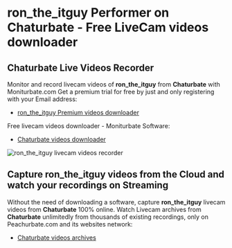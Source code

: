 # ron_the_itguy Performer on Chaturbate - Free LiveCam videos downloader

## Chaturbate Live Videos Recorder

Monitor and record livecam videos of **ron_the_itguy** from **Chaturbate** with Moniturbate.com
Get a premium trial for free by just and only registering with your Email address:
* [ron_the_itguy Premium videos downloader](https://moniturbate.com/request-demo-licence-key.html)

Free livecam videos downloader - Moniturbate Software:
* [Chaturbate videos downloader](https://moniturbate.com/moniturbate-download-software.html)

![ron_the_itguy livecam videos recorder](https://peachurnet.com/templates/moniturbate-software.png)


## Capture ron_the_itguy videos from the Cloud and watch your recordings on Streaming

Without the need of downloading a software, capture **ron_the_itguy** livecam videos from **Chaturbate** 100% online.
Watch Livecam archives from **Chaturbate** unlimitedly from thousands of existing recordings, only on Peachurbate.com and its websites network:
* [Chaturbate videos archives](https://peachurnet.com/)